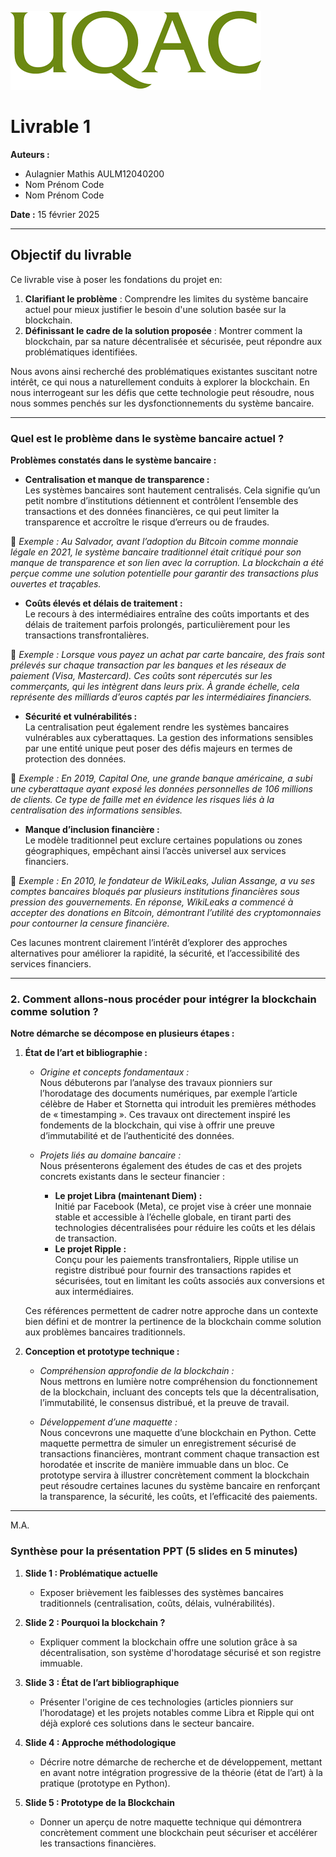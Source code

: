 ![Logo de l'école](images/uqac.png)

# Livrable 1

**Auteurs :** 
- Aulagnier Mathis AULM12040200
- Nom Prénom Code
- Nom Prénom Code

**Date :** 15 février 2025

---
## Objectif du livrable 

Ce livrable vise à poser les fondations du projet en:
1. **Clarifiant le problème** : Comprendre les limites du système bancaire actuel pour mieux justifier le besoin d'une solution basée sur la blockchain.
2. **Définissant le cadre de la solution proposée** : Montrer comment la blockchain, par sa nature décentralisée et sécurisée, peut répondre aux problématiques identifiées.

Nous avons ainsi recherché des problématiques existantes suscitant notre intérêt, ce qui nous a naturellement conduits à explorer la blockchain. En nous interrogeant sur les défis que cette technologie peut résoudre, nous nous sommes penchés sur les dysfonctionnements du système bancaire.

---

### Quel est le problème dans le système bancaire actuel ?

**Problèmes constatés dans le système bancaire :**

- **Centralisation et manque de transparence :**  
  Les systèmes bancaires sont hautement centralisés. Cela signifie qu’un petit nombre d’institutions détiennent et contrôlent l’ensemble des transactions et des données financières, ce qui peut limiter la transparence et accroître le risque d’erreurs ou de fraudes. 

🔹 *Exemple : Au Salvador, avant l’adoption du Bitcoin comme monnaie légale en 2021, le système bancaire traditionnel était critiqué pour son manque de transparence et son lien avec la corruption. La blockchain a été perçue comme une solution potentielle pour garantir des transactions plus ouvertes et traçables.*

- **Coûts élevés et délais de traitement :**  
  Le recours à des intermédiaires entraîne des coûts importants et des délais de traitement parfois prolongés, particulièrement pour les transactions transfrontalières. 

🔹 *Exemple : Lorsque vous payez un achat par carte bancaire, des frais sont prélevés sur chaque transaction par les banques et les réseaux de paiement (Visa, Mastercard). Ces coûts sont répercutés sur les commerçants, qui les intègrent dans leurs prix. À grande échelle, cela représente des milliards d’euros captés par les intermédiaires financiers.*


- **Sécurité et vulnérabilités :**  
  La centralisation peut également rendre les systèmes bancaires vulnérables aux cyberattaques. La gestion des informations sensibles par une entité unique peut poser des défis majeurs en termes de protection des données.

🔹 *Exemple : En 2019, Capital One, une grande banque américaine, a subi une cyberattaque ayant exposé les données personnelles de 106 millions de clients. Ce type de faille met en évidence les risques liés à la centralisation des informations sensibles.*


- **Manque d’inclusion financière :**  
  Le modèle traditionnel peut exclure certaines populations ou zones géographiques, empêchant ainsi l’accès universel aux services financiers.

🔹 *Exemple : En 2010, le fondateur de WikiLeaks, Julian Assange, a vu ses comptes bancaires bloqués par plusieurs institutions financières sous pression des gouvernements. En réponse, WikiLeaks a commencé à accepter des donations en Bitcoin, démontrant l’utilité des cryptomonnaies pour contourner la censure financière.*

Ces lacunes montrent clairement l’intérêt d’explorer des approches alternatives pour améliorer la rapidité, la sécurité, et l’accessibilité des services financiers.

---

### 2. Comment allons-nous procéder pour intégrer la blockchain comme solution ?

**Notre démarche se décompose en plusieurs étapes :**

1. **État de l’art et bibliographie :**  
   - *Origine et concepts fondamentaux :*  
     Nous débuterons par l’analyse des travaux pionniers sur l’horodatage des documents numériques, par exemple l’article célèbre de Haber et Stornetta qui introduit les premières méthodes de « timestamping ». Ces travaux ont directement inspiré les fondements de la blockchain, qui vise à offrir une preuve d’immutabilité et de l’authenticité des données.
   
   - *Projets liés au domaine bancaire :*  
     Nous présenterons également des études de cas et des projets concrets existants dans le secteur financier :
       - **Le projet Libra (maintenant Diem) :**  
         Initié par Facebook (Meta), ce projet vise à créer une monnaie stable et accessible à l’échelle globale, en tirant parti des technologies décentralisées pour réduire les coûts et les délais de transaction.
       - **Le projet Ripple :**  
         Conçu pour les paiements transfrontaliers, Ripple utilise un registre distribué pour fournir des transactions rapides et sécurisées, tout en limitant les coûts associés aux conversions et aux intermédiaires.

   Ces références permettent de cadrer notre approche dans un contexte bien défini et de montrer la pertinence de la blockchain comme solution aux problèmes bancaires traditionnels.

2. **Conception et prototype technique :**
   - *Compréhension approfondie de la blockchain :*  
     Nous mettrons en lumière notre compréhension du fonctionnement de la blockchain, incluant des concepts tels que la décentralisation, l’immutabilité, le consensus distribué, et la preuve de travail.

   - *Développement d’une maquette :*  
     Nous concevrons une maquette d’une blockchain en Python. Cette maquette permettra de simuler un enregistrement sécurisé de transactions financières, montrant comment chaque transaction est horodatée et inscrite de manière immuable dans un bloc. Ce prototype servira à illustrer concrètement comment la blockchain peut résoudre certaines lacunes du système bancaire en renforçant la transparence, la sécurité, les coûts, et l’efficacité des paiements.

---

M.A.


### Synthèse pour la présentation PPT (5 slides en 5 minutes)

1. **Slide 1 : Problématique actuelle**  
   - Exposer brièvement les faiblesses des systèmes bancaires traditionnels (centralisation, coûts, délais, vulnérabilités).

2. **Slide 2 : Pourquoi la blockchain ?**  
   - Expliquer comment la blockchain offre une solution grâce à sa décentralisation, son système d'horodatage sécurisé et son registre immuable.

3. **Slide 3 : État de l’art bibliographique**  
   - Présenter l'origine de ces technologies (articles pionniers sur l’horodatage) et les projets notables comme Libra et Ripple qui ont déjà exploré ces solutions dans le secteur bancaire.

4. **Slide 4 : Approche méthodologique**  
   - Décrire notre démarche de recherche et de développement, mettant en avant notre intégration progressive de la théorie (état de l’art) à la pratique (prototype en Python).

5. **Slide 5 : Prototype de la Blockchain**  
   - Donner un aperçu de notre maquette technique qui démontrera concrètement comment une blockchain peut sécuriser et accélérer les transactions financières.

